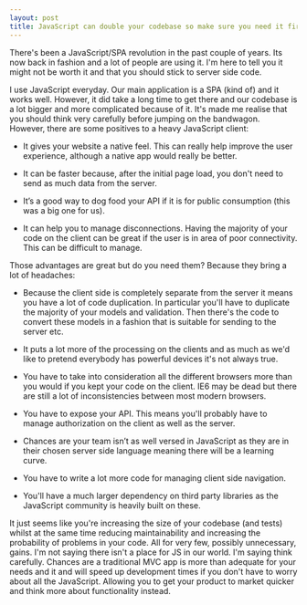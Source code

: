 ```yaml
---
layout: post
title: JavaScript can double your codebase so make sure you need it first
---
```


There's been a JavaScript/SPA revolution in the past couple of years. Its now back in fashion and a lot of people are using it. I'm here to tell you it might not be worth it and that you should stick to server side code. 

I use JavaScript everyday. Our main application is a SPA (kind of) and it works well. However, it did take a long time to get there and our codebase is a lot bigger and more complicated because of it. It's made me realise that you should think very carefully before jumping on the bandwagon. However, there are some positives to a heavy JavaScript client:

- It gives your website a native feel. This can really help improve the user experience, although a native app would really be better.

- It can be faster because, after the initial page load, you don't need to send as much data from the server.

- It’s a good way to dog food your API if it is for public consumption (this was a big one for us).

- It can help you to manage disconnections. Having the majority of your code on the client can be great if the user is in area of poor connectivity. This can be difficult to manage.

Those advantages are great but do you need them? Because they bring a lot of headaches:

- Because the client side is completely separate from the server it means you have a lot of code duplication. In particular you'll have to duplicate the majority of your models and validation. Then there's the code to convert these models in a fashion that is suitable for sending to the server etc. 

- It puts a lot more of the processing on the clients and as much as we'd like to pretend everybody has powerful devices it's not always true.

- You have to take into consideration all the different browsers more than you would if you kept your code on the client. IE6 may be dead but there are still a lot of inconsistencies between most modern browsers.

- You have to expose your API. This means you'll probably have to manage authorization on the client as well as the server.

- Chances are your team isn’t as well versed in JavaScript as they are in their chosen server side language meaning there will be a learning curve.

- You have to write a lot more code for managing client side navigation.

- You'll have a much larger dependency on third party libraries as the JavaScript community is heavily built on these. 

It just seems like you're increasing the size of your codebase (and tests) whilst at the same time reducing maintainability and increasing the probability of problems in your code. All for very few, possibly unnecessary, gains. I'm not saying there isn't a place for JS in our world. I'm saying think carefully. Chances are a traditional MVC app is more than adequate for your needs and it and will speed up development times if you don't have to worry about all the JavaScript. Allowing you to get your product to market quicker and think more about functionality instead.
